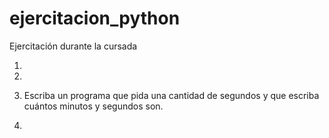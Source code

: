 # ejercitacion_python
Ejercitación durante la cursada

1)

2)

3) Escriba un programa que pida una cantidad de segundos y
   que escriba cuántos minutos y segundos son.

4)

